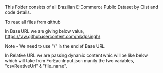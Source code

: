 This Folder consists of all Brazilian E-Commerce Public Dataset by Olist and code details.

To read all files from github,

In Base URL we are giving below value,
https://raw.githubusercontent.com/mkdpsingh/

Note - We need to use "/" in the end of Base URL.

In Relative URL we are passing dynamic content whic will be like below which will take from ForEachInput.json manily the two variables,
"csvRelativeUrl" & "file_name".
